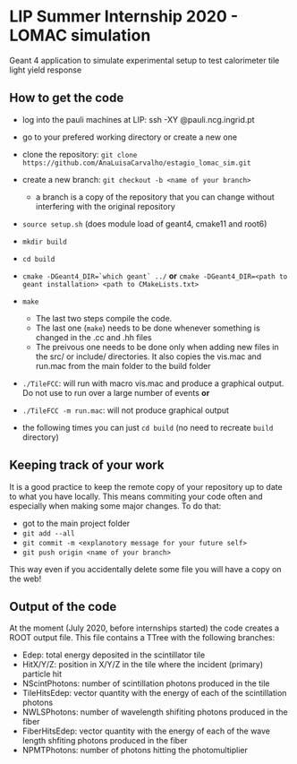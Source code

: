 # LIP Summer Internship 2020 - LOMAC simulation

Geant 4 application to simulate experimental setup to test calorimeter tile light yield response  

## How to get the code

- log into the pauli machines at LIP: ssh -XY <username>@pauli.ncg.ingrid.pt
- go to your prefered working directory or create a new one
- clone the repository: ``git clone https://github.com/AnaLuisaCarvalho/estagio_lomac_sim.git``
- create a new branch: ``git checkout -b <name of your branch>``
  - a branch is a copy of the repository that you can change without interfering with the original repository 
- ``source setup.sh`` (does module load of geant4, cmake11 and root6)
- ``mkdir build``
- ``cd build``
- ``cmake -DGeant4_DIR=`which geant` ../``
 **or** ``cmake -DGeant4_DIR=<path to geant installation> <path to CMakeLists.txt> ``
- ``make``
  - The last two steps compile the code. 
  - The last one (``make``) needs to be done whenever something is changed in the .cc and .hh files
  - The preivous one needs to be done only when adding new files in the src/ or include/ directories. It also copies the vis.mac and run.mac from the main folder to the build folder
- ``./TileFCC``: will run with macro vis.mac and produce a graphical output. Do not use to run over a large number of events
**or**
- ``./TileFCC -m run.mac``: will not produce graphical output

- the following times you can just ``cd build`` (no need to recreate ``build`` directory)

## Keeping track of your work

It is a good practice to keep the remote copy of your repository up to date to what you have locally. This means commiting your code often and especially when making some major changes. To do that:

- got to the main project folder
- ``git add --all``
- ``git commit -m <explanotory message for your future self>``
- ``git push origin <name of your branch>``

This way even if you accidentally delete some file you will have a copy on the web!

## Output of the code

At the moment (July 2020, before internships started) the code creates a ROOT output file. This file contains a TTree with the following branches:

- Edep: total energy deposited in the scintillator tile
- HitX/Y/Z: position in X/Y/Z in the tile where the incident (primary) particle hit
- NScintPhotons: number of scintillation photons produced in the tile
- TileHitsEdep: vector quantity with the energy of each of the scintillation photons 
- NWLSPhotons: number of wavelength shifiting photons produced in the fiber
- FiberHitsEdep: vector quantity with the energy of each of the wave length shfiting photons produced in the fiber
- NPMTPhotons: number of photons hitting the photomultiplier
